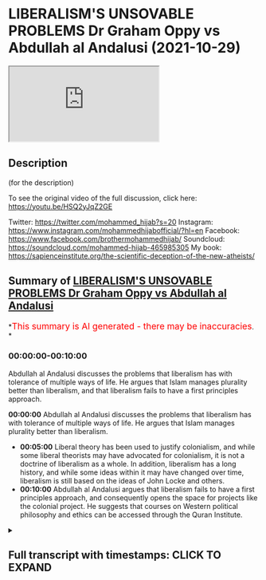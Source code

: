# LIBERALISM'S UNSOVABLE PROBLEMS Dr Graham Oppy vs Abdullah al Andalusi (2021-10-29)

<iframe loading='lazy' allow='autoplay' src='https://www.youtube.com/embed/HKb06PKhP1A'></iframe>

## Description

(for the description)

To see the original video of the full discussion, click here: <https://youtu.be/HSQ2yJqZ2GE>

Twitter: <https://twitter.com/mohammed_hijab?s=20>
Instagram: <https://www.instagram.com/mohammedhijabofficial/?hl=en>
Facebook: <https://www.facebook.com/brothermohammedhijab/>
Soundcloud: <https://soundcloud.com/mohammed-hijab-465985305>
My book: <https://sapienceinstitute.org/the-scientific-deception-of-the-new-atheists/>

## Summary of [LIBERALISM'S UNSOVABLE PROBLEMS Dr Graham Oppy vs Abdullah al Andalusi](https://www.youtube.com/watch?v=HKb06PKhP1A)

*<span style="color:red; font-size:125%">This summary is AI generated - there may be inaccuracies</span>. *

### <a onclick="modifyYTiframeseektime('0')">00:00:00-00:10:00</a>

Abdullah al Andalusi discusses the problems that liberalism has with tolerance of multiple ways of life. He argues that Islam manages plurality better than liberalism, and that liberalism fails to have a first principles approach.

**<a onclick="modifyYTiframeseektime('0')">00:00:00</a>**  Abdullah al Andalusi discusses the problems that liberalism has with tolerance of multiple ways of life. He argues that Islam manages plurality better than liberalism.

* **<a onclick="modifyYTiframeseektime('300')">00:05:00</a>** Liberal theory has been used to justify colonialism, and while some liberal theorists may have advocated for colonialism, it is not a doctrine of liberalism as a whole. In addition, liberalism has a long history, and while some ideas within it may have changed over time, liberalism is still based on the ideas of John Locke and others.
* **<a onclick="modifyYTiframeseektime('600')">00:10:00</a>** Abdullah al Andalusi argues that liberalism fails to have a first principles approach, and consequently opens the space for projects like the colonial project. He suggests that courses on Western political philosophy and ethics can be accessed through the Quran Institute.

<details><summary><h2>Full transcript with timestamps: CLICK TO EXPAND</h2></summary>

<a onclick="modifyYTiframeseektime('0')">0:00:00</a> to learn more about how to critically  
<a onclick="modifyYTiframeseektime('2')">0:00:02</a> engage and understand western political  
<a onclick="modifyYTiframeseektime('4')">0:00:04</a> philosophy and its attendant political  
<a onclick="modifyYTiframeseektime('6')">0:00:06</a> and ethical systems courses are  
<a onclick="modifyYTiframeseektime('8')">0:00:08</a> available by the quran institute which  
<a onclick="modifyYTiframeseektime('10')">0:00:10</a> can be accessed via the link i would say  
<a onclick="modifyYTiframeseektime('13')">0:00:13</a> that islam actually manages plurality  
<a onclick="modifyYTiframeseektime('15')">0:00:15</a> better than liberalism but those who  
<a onclick="modifyYTiframeseektime('16')">0:00:16</a> don't believe in the islamic purpose of  
<a onclick="modifyYTiframeseektime('18')">0:00:18</a> life islamic law while it might underpin  
<a onclick="modifyYTiframeseektime('21')">0:00:21</a> the security of the lands and the state  
<a onclick="modifyYTiframeseektime('23')">0:00:23</a> and hence will prevent robbers and  
<a onclick="modifyYTiframeseektime('25')">0:00:25</a> invading armies and things like that um  
<a onclick="modifyYTiframeseektime('28')">0:00:28</a> it's not there to make jews christians  
<a onclick="modifyYTiframeseektime('30')">0:00:30</a> and zosterians and others and better  
<a onclick="modifyYTiframeseektime('32')">0:00:32</a> muslims because they're not muslims so  
<a onclick="modifyYTiframeseektime('34')">0:00:34</a> in islam christians and jews could  
<a onclick="modifyYTiframeseektime('36')">0:00:36</a> actually have their own law courts their  
<a onclick="modifyYTiframeseektime('38')">0:00:38</a> own law courts their own in some cases  
<a onclick="modifyYTiframeseektime('40')">0:00:40</a> even their own um  
<a onclick="modifyYTiframeseektime('42')">0:00:42</a> police and semi-autonomous areas no one  
<a onclick="modifyYTiframeseektime('44')">0:00:44</a> was telling them that they're against  
<a onclick="modifyYTiframeseektime('45')">0:00:45</a> the they are not following the values of  
<a onclick="modifyYTiframeseektime('47')">0:00:47</a> the state or they're not integrating um  
<a onclick="modifyYTiframeseektime('50')">0:00:50</a> or assimilating into the into the wider  
<a onclick="modifyYTiframeseektime('52')">0:00:52</a> society there was no such challenges in  
<a onclick="modifyYTiframeseektime('55')">0:00:55</a> liberal societies however  
<a onclick="modifyYTiframeseektime('57')">0:00:57</a> the idea of a one law for all sounds  
<a onclick="modifyYTiframeseektime('60')">0:01:00</a> very laudable at first but when you  
<a onclick="modifyYTiframeseektime('63')">0:01:03</a> actually think about how you apply this  
<a onclick="modifyYTiframeseektime('65')">0:01:05</a> you're basically saying that one law  
<a onclick="modifyYTiframeseektime('67')">0:01:07</a> might be determined by the majority  
<a onclick="modifyYTiframeseektime('69')">0:01:09</a> let's say or at least representatives of  
<a onclick="modifyYTiframeseektime('71')">0:01:11</a> the majority  
<a onclick="modifyYTiframeseektime('72')">0:01:12</a> will basically  
<a onclick="modifyYTiframeseektime('74')">0:01:14</a> impose one particular law system on  
<a onclick="modifyYTiframeseektime('76')">0:01:16</a> everyone including the minorities that  
<a onclick="modifyYTiframeseektime('78')">0:01:18</a> might disagree with those with the law  
<a onclick="modifyYTiframeseektime('80')">0:01:20</a> system and basically that that can  
<a onclick="modifyYTiframeseektime('83')">0:01:23</a> involve a form of intolerance where  
<a onclick="modifyYTiframeseektime('85')">0:01:25</a> communities are told that you can't do  
<a onclick="modifyYTiframeseektime('87')">0:01:27</a> these certain practices with because it  
<a onclick="modifyYTiframeseektime('89')">0:01:29</a> it doesn't conform with the law of this  
<a onclick="modifyYTiframeseektime('91')">0:01:31</a> country or you're not allowed to have  
<a onclick="modifyYTiframeseektime('92')">0:01:32</a> your own law system because that is  
<a onclick="modifyYTiframeseektime('94')">0:01:34</a> interrogation of the of this one law for  
<a onclick="modifyYTiframeseektime('96')">0:01:36</a> all what you find is that muslims and  
<a onclick="modifyYTiframeseektime('98')">0:01:38</a> historically jews but as sometimes also  
<a onclick="modifyYTiframeseektime('101')">0:01:41</a> catholics their their own law systems  
<a onclick="modifyYTiframeseektime('103')">0:01:43</a> were viewed as active threats to the  
<a onclick="modifyYTiframeseektime('104')">0:01:44</a> state right now it's muslims muslims a  
<a onclick="modifyYTiframeseektime('107')">0:01:47</a> practice of just even voluntary uh  
<a onclick="modifyYTiframeseektime('110')">0:01:50</a> islamic law courts or more like  
<a onclick="modifyYTiframeseektime('112')">0:01:52</a> tribunals they're not really islamic  
<a onclick="modifyYTiframeseektime('113')">0:01:53</a> they're not courts really but they're  
<a onclick="modifyYTiframeseektime('114')">0:01:54</a> just tribunals um  
<a onclick="modifyYTiframeseektime('116')">0:01:56</a> are viewed as a threat to the state and  
<a onclick="modifyYTiframeseektime('118')">0:01:58</a> the state now state must clamp down upon  
<a onclick="modifyYTiframeseektime('120')">0:02:00</a> these or regulate it or or get involved  
<a onclick="modifyYTiframeseektime('122')">0:02:02</a> in their religious life and affairs  
<a onclick="modifyYTiframeseektime('124')">0:02:04</a> because it is viewed as a as a threat so  
<a onclick="modifyYTiframeseektime('127')">0:02:07</a> those are the issues that liberalism has  
<a onclick="modifyYTiframeseektime('129')">0:02:09</a> a problem with tolerance of multiple  
<a onclick="modifyYTiframeseektime('131')">0:02:11</a> ways of life other than its own  
<a onclick="modifyYTiframeseektime('134')">0:02:14</a> i'd say in practice whereas islam  
<a onclick="modifyYTiframeseektime('136')">0:02:16</a> actually allows  
<a onclick="modifyYTiframeseektime('137')">0:02:17</a> separate law systems  
<a onclick="modifyYTiframeseektime('139')">0:02:19</a> for jews and christians and others to  
<a onclick="modifyYTiframeseektime('141')">0:02:21</a> practice their own laws amongst  
<a onclick="modifyYTiframeseektime('143')">0:02:23</a> themselves islam kind of offers more  
<a onclick="modifyYTiframeseektime('146')">0:02:26</a> tolerance  
<a onclick="modifyYTiframeseektime('147')">0:02:27</a> than liberalism only because islam  
<a onclick="modifyYTiframeseektime('148')">0:02:28</a> doesn't view itself it can't view itself  
<a onclick="modifyYTiframeseektime('150')">0:02:30</a> as imposing itself on everybody because  
<a onclick="modifyYTiframeseektime('153')">0:02:33</a> the purpose in life is to voluntarily  
<a onclick="modifyYTiframeseektime('154')">0:02:34</a> choose the to worship the creator to  
<a onclick="modifyYTiframeseektime('156')">0:02:36</a> recognize his existence and to um follow  
<a onclick="modifyYTiframeseektime('159')">0:02:39</a> his commands and must be done  
<a onclick="modifyYTiframeseektime('161')">0:02:41</a> voluntarily it can't be done by  
<a onclick="modifyYTiframeseektime('163')">0:02:43</a> imposition whereas liberalism believes  
<a onclick="modifyYTiframeseektime('165')">0:02:45</a> that liberalism itself is universal  
<a onclick="modifyYTiframeseektime('168')">0:02:48</a> justice for mankind and so if it's  
<a onclick="modifyYTiframeseektime('170')">0:02:50</a> universal justice for mankind then every  
<a onclick="modifyYTiframeseektime('172')">0:02:52</a> human on this earth has a right  
<a onclick="modifyYTiframeseektime('174')">0:02:54</a> to liberalism whether they like it or  
<a onclick="modifyYTiframeseektime('176')">0:02:56</a> not  
<a onclick="modifyYTiframeseektime('177')">0:02:57</a> and so it means that there can only be  
<a onclick="modifyYTiframeseektime('179')">0:02:59</a> one law for all in every liberal state  
<a onclick="modifyYTiframeseektime('182')">0:03:02</a> but it can also mean that liberal states  
<a onclick="modifyYTiframeseektime('184')">0:03:04</a> can exercise uh colonialism as it's  
<a onclick="modifyYTiframeseektime('187')">0:03:07</a> called to export its its ideology to the  
<a onclick="modifyYTiframeseektime('189')">0:03:09</a> world because it believes that every  
<a onclick="modifyYTiframeseektime('191')">0:03:11</a> human being has a right to what it calls  
<a onclick="modifyYTiframeseektime('193')">0:03:13</a> with its own definition of human rights  
<a onclick="modifyYTiframeseektime('195')">0:03:15</a> irrespective of whether those people  
<a onclick="modifyYTiframeseektime('197')">0:03:17</a> like it or not or agree with it or  
<a onclick="modifyYTiframeseektime('199')">0:03:19</a> accept it and so on so forth colonialism  
<a onclick="modifyYTiframeseektime('201')">0:03:21</a> was justified from a liberal  
<a onclick="modifyYTiframeseektime('203')">0:03:23</a> rubric i mean i think that there are  
<a onclick="modifyYTiframeseektime('206')">0:03:26</a> a few things to  
<a onclick="modifyYTiframeseektime('208')">0:03:28</a> keep separate in the discussion  
<a onclick="modifyYTiframeseektime('211')">0:03:31</a> one thing is about the distinction about  
<a onclick="modifyYTiframeseektime('213')">0:03:33</a> the laws that you apply within a state  
<a onclick="modifyYTiframeseektime('215')">0:03:35</a> and what you think governs the behaviour  
<a onclick="modifyYTiframeseektime('218')">0:03:38</a> of states and liberalism was a doctrine  
<a onclick="modifyYTiframeseektime('221')">0:03:41</a> about  
<a onclick="modifyYTiframeseektime('222')">0:03:42</a> what happens within a state it wasn't a  
<a onclick="modifyYTiframeseektime('224')">0:03:44</a> doctrine that spoke to relationships  
<a onclick="modifyYTiframeseektime('226')">0:03:46</a> between states  
<a onclick="modifyYTiframeseektime('228')">0:03:48</a> and there's a kind and there are kind of  
<a onclick="modifyYTiframeseektime('230')">0:03:50</a> very obvious differences here because  
<a onclick="modifyYTiframeseektime('232')">0:03:52</a> within a state you've got a government  
<a onclick="modifyYTiframeseektime('234')">0:03:54</a> all the citizens are subject to the  
<a onclick="modifyYTiframeseektime('236')">0:03:56</a> government the nations are not subject  
<a onclick="modifyYTiframeseektime('238')">0:03:58</a> to any kind of ruler and so you  
<a onclick="modifyYTiframeseektime('241')">0:04:01</a> shouldn't be  
<a onclick="modifyYTiframeseektime('243')">0:04:03</a> thinking as you very quickly said that  
<a onclick="modifyYTiframeseektime('246')">0:04:06</a> um  
<a onclick="modifyYTiframeseektime('246')">0:04:06</a> liberal theory was used to justify  
<a onclick="modifyYTiframeseektime('249')">0:04:09</a> colonialism that's actually i think not  
<a onclick="modifyYTiframeseektime('252')">0:04:12</a> true you said that liberal theory was  
<a onclick="modifyYTiframeseektime('254')">0:04:14</a> never used to justify colonialism uh  
<a onclick="modifyYTiframeseektime('256')">0:04:16</a> because states in their international  
<a onclick="modifyYTiframeseektime('258')">0:04:18</a> relations uh were not subject or  
<a onclick="modifyYTiframeseektime('260')">0:04:20</a> beholden to laws whereas domestically  
<a onclick="modifyYTiframeseektime('263')">0:04:23</a> they're beholden to their own laws  
<a onclick="modifyYTiframeseektime('265')">0:04:25</a> um  
<a onclick="modifyYTiframeseektime('266')">0:04:26</a> i think i would disagree  
<a onclick="modifyYTiframeseektime('268')">0:04:28</a> john stuart mill if you with many he  
<a onclick="modifyYTiframeseektime('270')">0:04:30</a> wrote made many tracks about um how  
<a onclick="modifyYTiframeseektime('273')">0:04:33</a> colonism can be justified and why and  
<a onclick="modifyYTiframeseektime('275')">0:04:35</a> why it's a good thing and what should be  
<a onclick="modifyYTiframeseektime('277')">0:04:37</a> the policy of liberal states um  
<a onclick="modifyYTiframeseektime('278')">0:04:38</a> concerning foreign relations with quote  
<a onclick="modifyYTiframeseektime('281')">0:04:41</a> unquote barbaric nations eventually they  
<a onclick="modifyYTiframeseektime('284')">0:04:44</a> will have to be subdued and they will  
<a onclick="modifyYTiframeseektime('286')">0:04:46</a> have to be control of an iron fist until  
<a onclick="modifyYTiframeseektime('288')">0:04:48</a> they are able if they adopt liberalism  
<a onclick="modifyYTiframeseektime('291')">0:04:51</a> then they then they can be independent  
<a onclick="modifyYTiframeseektime('292')">0:04:52</a> and autonomous and they've reached much  
<a onclick="modifyYTiframeseektime('294')">0:04:54</a> maturity now the thing is this that when  
<a onclick="modifyYTiframeseektime('297')">0:04:57</a> any state goes to war the state has to  
<a onclick="modifyYTiframeseektime('299')">0:04:59</a> explain to its people why it's going to  
<a onclick="modifyYTiframeseektime('301')">0:05:01</a> war it can't just say hey we're going  
<a onclick="modifyYTiframeseektime('303')">0:05:03</a> for money we're going for wealth or fame  
<a onclick="modifyYTiframeseektime('305')">0:05:05</a> the people just wouldn't accept  
<a onclick="modifyYTiframeseektime('307')">0:05:07</a> especially in them in uh representative  
<a onclick="modifyYTiframeseektime('310')">0:05:10</a> systems whereby you know political  
<a onclick="modifyYTiframeseektime('312')">0:05:12</a> parties want to get reelected  
<a onclick="modifyYTiframeseektime('313')">0:05:13</a> so they make excuses like um or that  
<a onclick="modifyYTiframeseektime('316')">0:05:16</a> they have to give some justification  
<a onclick="modifyYTiframeseektime('318')">0:05:18</a> that the people will accept at the very  
<a onclick="modifyYTiframeseektime('320')">0:05:20</a> least uh whether it be civilizing the  
<a onclick="modifyYTiframeseektime('323')">0:05:23</a> natives  
<a onclick="modifyYTiframeseektime('324')">0:05:24</a> we're doing it for their own good we're  
<a onclick="modifyYTiframeseektime('325')">0:05:25</a> educating them for their own good we  
<a onclick="modifyYTiframeseektime('327')">0:05:27</a> have to go over there and give them  
<a onclick="modifyYTiframeseektime('328')">0:05:28</a> superior enlightened values so liberal  
<a onclick="modifyYTiframeseektime('331')">0:05:31</a> theory has been used to justify  
<a onclick="modifyYTiframeseektime('333')">0:05:33</a> colonialism very much so um  
<a onclick="modifyYTiframeseektime('335')">0:05:35</a> tocqueville  
<a onclick="modifyYTiframeseektime('337')">0:05:37</a> mentions that discusses this  
<a onclick="modifyYTiframeseektime('339')">0:05:39</a> as well as many others so i would i  
<a onclick="modifyYTiframeseektime('342')">0:05:42</a> would very much disagree um that label  
<a onclick="modifyYTiframeseektime('344')">0:05:44</a> theory has not been used to justify  
<a onclick="modifyYTiframeseektime('345')">0:05:45</a> colonism indeed it was centrally located  
<a onclick="modifyYTiframeseektime('348')">0:05:48</a> in justifying colonialism because the  
<a onclick="modifyYTiframeseektime('350')">0:05:50</a> people wouldn't accept any other ex any  
<a onclick="modifyYTiframeseektime('352')">0:05:52</a> other reason why you're going around the  
<a onclick="modifyYTiframeseektime('353')">0:05:53</a> world and sending british troops to die  
<a onclick="modifyYTiframeseektime('355')">0:05:55</a> for what purpose  
<a onclick="modifyYTiframeseektime('357')">0:05:57</a> graham what do you make of that i  
<a onclick="modifyYTiframeseektime('360')">0:06:00</a> one thing is to distinguish between  
<a onclick="modifyYTiframeseektime('363')">0:06:03</a> liberal theory what the theory says and  
<a onclick="modifyYTiframeseektime('366')">0:06:06</a> what liberal theorists have said when  
<a onclick="modifyYTiframeseektime('368')">0:06:08</a> they're speaking about other matters and  
<a onclick="modifyYTiframeseektime('370')">0:06:10</a> when it comes to the question i mean  
<a onclick="modifyYTiframeseektime('372')">0:06:12</a> when when i said look liberal theory is  
<a onclick="modifyYTiframeseektime('375')">0:06:15</a> a theory about the state it's not a  
<a onclick="modifyYTiframeseektime('377')">0:06:17</a> theory about international affairs and  
<a onclick="modifyYTiframeseektime('379')">0:06:19</a> you started talking about what some  
<a onclick="modifyYTiframeseektime('381')">0:06:21</a> liberal theorists said about  
<a onclick="modifyYTiframeseektime('382')">0:06:22</a> international affairs that doesn't mean  
<a onclick="modifyYTiframeseektime('385')">0:06:25</a> that what they were giving you were some  
<a onclick="modifyYTiframeseektime('387')">0:06:27</a> consequences of liberal theory they were  
<a onclick="modifyYTiframeseektime('389')">0:06:29</a> just giving their independent views  
<a onclick="modifyYTiframeseektime('391')">0:06:31</a> about how they thought international  
<a onclick="modifyYTiframeseektime('393')">0:06:33</a> affairs should go and it's that's just  
<a onclick="modifyYTiframeseektime('396')">0:06:36</a> got no consequences for liberal theory  
<a onclick="modifyYTiframeseektime('398')">0:06:38</a> as a theory of the running of the state  
<a onclick="modifyYTiframeseektime('401')">0:06:41</a> there's an another thing is that  
<a onclick="modifyYTiframeseektime('405')">0:06:45</a> um  
<a onclick="modifyYTiframeseektime('406')">0:06:46</a> liberalism like islam has a very long  
<a onclick="modifyYTiframeseektime('409')">0:06:49</a> history and  
<a onclick="modifyYTiframeseektime('410')">0:06:50</a> i  
<a onclick="modifyYTiframeseektime('413')">0:06:53</a> you have to draw a distinction one  
<a onclick="modifyYTiframeseektime('415')">0:06:55</a> distinction is between  
<a onclick="modifyYTiframeseektime('417')">0:06:57</a> theory and practice what the theory  
<a onclick="modifyYTiframeseektime('419')">0:06:59</a> tells you another thing is and this is  
<a onclick="modifyYTiframeseektime('422')">0:07:02</a> another point about history that  
<a onclick="modifyYTiframeseektime('424')">0:07:04</a> certainly with liberalism there's a  
<a onclick="modifyYTiframeseektime('426')">0:07:06</a> development over time and  
<a onclick="modifyYTiframeseektime('429')">0:07:09</a> the theory improves and there are ideas  
<a onclick="modifyYTiframeseektime('433')">0:07:13</a> that were had by  
<a onclick="modifyYTiframeseektime('435')">0:07:15</a> the founding fathers people like hume  
<a onclick="modifyYTiframeseektime('438')">0:07:18</a> and locke and can't that have been  
<a onclick="modifyYTiframeseektime('441')">0:07:21</a> disavowed by subsequent generations of  
<a onclick="modifyYTiframeseektime('445')">0:07:25</a> liberals and you can't prove anything by  
<a onclick="modifyYTiframeseektime('447')">0:07:27</a> appealing to things that they said  
<a onclick="modifyYTiframeseektime('450')">0:07:30</a> the professor says quite  
<a onclick="modifyYTiframeseektime('452')">0:07:32</a> quite um  
<a onclick="modifyYTiframeseektime('453')">0:07:33</a> uh yeah happily that  
<a onclick="modifyYTiframeseektime('455')">0:07:35</a> there's liberal theory in his liberal  
<a onclick="modifyYTiframeseektime('457')">0:07:37</a> theorists and so just because one of the  
<a onclick="modifyYTiframeseektime('459')">0:07:39</a> founding fathers of america might have  
<a onclick="modifyYTiframeseektime('461')">0:07:41</a> slaves it doesn't mean that liberalism  
<a onclick="modifyYTiframeseektime('463')">0:07:43</a> believes in slavery which i i totally um  
<a onclick="modifyYTiframeseektime('466')">0:07:46</a> would concur with him on that but then  
<a onclick="modifyYTiframeseektime('467')">0:07:47</a> this brings us to the fundamental  
<a onclick="modifyYTiframeseektime('469')">0:07:49</a> problem of actual liberalism itself  
<a onclick="modifyYTiframeseektime('471')">0:07:51</a> um what is the holy book of liberalism  
<a onclick="modifyYTiframeseektime('473')">0:07:53</a> uh the text that we can refer to that  
<a onclick="modifyYTiframeseektime('475')">0:07:55</a> limits of the amount of interpretation  
<a onclick="modifyYTiframeseektime('477')">0:07:57</a> that can come from uh from liberalism  
<a onclick="modifyYTiframeseektime('479')">0:07:59</a> sets uh parameters to it well there  
<a onclick="modifyYTiframeseektime('482')">0:08:02</a> isn't any  
<a onclick="modifyYTiframeseektime('483')">0:08:03</a> so then what then makes something  
<a onclick="modifyYTiframeseektime('485')">0:08:05</a> liberal what what so what is liberal  
<a onclick="modifyYTiframeseektime('486')">0:08:06</a> theory it's not a platonic form that  
<a onclick="modifyYTiframeseektime('488')">0:08:08</a> floats around  
<a onclick="modifyYTiframeseektime('490')">0:08:10</a> uh that we can access and refer to but  
<a onclick="modifyYTiframeseektime('492')">0:08:12</a> liberal theory is  
<a onclick="modifyYTiframeseektime('493')">0:08:13</a> uh is anything that liberals say it is  
<a onclick="modifyYTiframeseektime('496')">0:08:16</a> is my point and when i was talking about  
<a onclick="modifyYTiframeseektime('498')">0:08:18</a> john when i was talking about um sorry  
<a onclick="modifyYTiframeseektime('499')">0:08:19</a> people liberal theorists advocating  
<a onclick="modifyYTiframeseektime('501')">0:08:21</a> colonialism or what have you um it  
<a onclick="modifyYTiframeseektime('503')">0:08:23</a> wasn't perhaps them just saying i think  
<a onclick="modifyYTiframeseektime('505')">0:08:25</a> colonialism colonialism is a good idea  
<a onclick="modifyYTiframeseektime('508')">0:08:28</a> they wrote detailed tracts  
<a onclick="modifyYTiframeseektime('511')">0:08:31</a> relating their own thinking the thinking  
<a onclick="modifyYTiframeseektime('513')">0:08:33</a> they're on the books and in fact on  
<a onclick="modifyYTiframeseektime('515')">0:08:35</a> liberty the classical book by john  
<a onclick="modifyYTiframeseektime('517')">0:08:37</a> street mill talks about  
<a onclick="modifyYTiframeseektime('519')">0:08:39</a> uh imperialism and colonialism and  
<a onclick="modifyYTiframeseektime('521')">0:08:41</a> justifies it in his own book on liberty  
<a onclick="modifyYTiframeseektime('523')">0:08:43</a> which is viewed as a a great reference  
<a onclick="modifyYTiframeseektime('525')">0:08:45</a> for for classical liberals but for  
<a onclick="modifyYTiframeseektime('528')">0:08:48</a> social liberals mostly  
<a onclick="modifyYTiframeseektime('529')">0:08:49</a> right as in we're under social  
<a onclick="modifyYTiframeseektime('531')">0:08:51</a> liberalism today um as the most dominant  
<a onclick="modifyYTiframeseektime('533')">0:08:53</a> form of liberalism today we know this as  
<a onclick="modifyYTiframeseektime('536')">0:08:56</a> liberal interventionism of a different  
<a onclick="modifyYTiframeseektime('538')">0:08:58</a> kind so i'll be spreading democracy um  
<a onclick="modifyYTiframeseektime('540')">0:09:00</a> is also a key argument or spreading  
<a onclick="modifyYTiframeseektime('542')">0:09:02</a> freedom uh was also used to justify the  
<a onclick="modifyYTiframeseektime('544')">0:09:04</a> war in afghanistan you could also want  
<a onclick="modifyYTiframeseektime('546')">0:09:06</a> to read all the books by john street  
<a onclick="modifyYTiframeseektime('548')">0:09:08</a> mill like on the treatment of barbarous  
<a onclick="modifyYTiframeseektime('549')">0:09:09</a> nations um  
<a onclick="modifyYTiframeseektime('550')">0:09:10</a> he discussed that in a bit more depth  
<a onclick="modifyYTiframeseektime('552')">0:09:12</a> but you can see his justification for  
<a onclick="modifyYTiframeseektime('555')">0:09:15</a> colonialism and imperialism in his book  
<a onclick="modifyYTiframeseektime('557')">0:09:17</a> on liberty which is a very seminal book  
<a onclick="modifyYTiframeseektime('559')">0:09:19</a> of political philosophy by john street  
<a onclick="modifyYTiframeseektime('561')">0:09:21</a> mill you if if ever you're going to  
<a onclick="modifyYTiframeseektime('563')">0:09:23</a> study the the political philosophy of  
<a onclick="modifyYTiframeseektime('564')">0:09:24</a> john's journal upon which much of the  
<a onclick="modifyYTiframeseektime('566')">0:09:26</a> current day modern liberalism or  
<a onclick="modifyYTiframeseektime('568')">0:09:28</a> self-social liberalism uh or at least  
<a onclick="modifyYTiframeseektime('571')">0:09:31</a> from the anglo-saxon perspective is  
<a onclick="modifyYTiframeseektime('572')">0:09:32</a> certainly um  
<a onclick="modifyYTiframeseektime('574')">0:09:34</a> based upon on liberty is the most  
<a onclick="modifyYTiframeseektime('576')">0:09:36</a> preeminent book of his there there is no  
<a onclick="modifyYTiframeseektime('579')">0:09:39</a> separation between liberal theory and  
<a onclick="modifyYTiframeseektime('581')">0:09:41</a> liberal theorists if the liberal  
<a onclick="modifyYTiframeseektime('583')">0:09:43</a> theorist is using is making a  
<a onclick="modifyYTiframeseektime('585')">0:09:45</a> philosophical a politically flawful  
<a onclick="modifyYTiframeseektime('586')">0:09:46</a> argument about something related to  
<a onclick="modifyYTiframeseektime('588')">0:09:48</a> their their other ideas then it's part  
<a onclick="modifyYTiframeseektime('590')">0:09:50</a> of liberal um theory i would say there  
<a onclick="modifyYTiframeseektime('593')">0:09:53</a> is nothing there's no holy book uh of  
<a onclick="modifyYTiframeseektime('595')">0:09:55</a> liberalism which is  
<a onclick="modifyYTiframeseektime('597')">0:09:57</a> why you would probably get more  
<a onclick="modifyYTiframeseektime('598')">0:09:58</a> diversity and interpretation and hence  
<a onclick="modifyYTiframeseektime('601')">0:10:01</a> more lack of clarity in political  
<a onclick="modifyYTiframeseektime('603')">0:10:03</a> philosophy and then one where you have a  
<a onclick="modifyYTiframeseektime('605')">0:10:05</a> holy book which  
<a onclick="modifyYTiframeseektime('606')">0:10:06</a> at least limits the amount of possible  
<a onclick="modifyYTiframeseektime('608')">0:10:08</a> interpretations that one um can can  
<a onclick="modifyYTiframeseektime('611')">0:10:11</a> produce as to the practice of the  
<a onclick="modifyYTiframeseektime('614')">0:10:14</a> prophet muhammad sallallahu alaihi  
<a onclick="modifyYTiframeseektime('615')">0:10:15</a> sallam's sayings to the actions of  
<a onclick="modifyYTiframeseektime('618')">0:10:18</a> muslims um we can make a a quite a  
<a onclick="modifyYTiframeseektime('622')">0:10:22</a> definitive border between those two  
<a onclick="modifyYTiframeseektime('624')">0:10:24</a> think we can certain circumscribe uh  
<a onclick="modifyYTiframeseektime('626')">0:10:26</a> that the prophet muhammad salallahu is  
<a onclick="modifyYTiframeseektime('628')">0:10:28</a> as we believe is a prophet and his  
<a onclick="modifyYTiframeseektime('630')">0:10:30</a> sayings are the basis of our ethics of  
<a onclick="modifyYTiframeseektime('632')">0:10:32</a> our law uh but muslim activities or  
<a onclick="modifyYTiframeseektime('635')">0:10:35</a> actions are not  
<a onclick="modifyYTiframeseektime('636')">0:10:36</a> and can never be and so if the prophet  
<a onclick="modifyYTiframeseektime('639')">0:10:39</a> muhammad salallahu said it if the quran  
<a onclick="modifyYTiframeseektime('642')">0:10:42</a> says something  
<a onclick="modifyYTiframeseektime('643')">0:10:43</a> it has absolute authority um from our  
<a onclick="modifyYTiframeseektime('646')">0:10:46</a> perspective and  
<a onclick="modifyYTiframeseektime('648')">0:10:48</a> overrides anything else  
<a onclick="modifyYTiframeseektime('650')">0:10:50</a> that we might um want to bring  
<a onclick="modifyYTiframeseektime('652')">0:10:52</a> later on and i think that is a good  
<a onclick="modifyYTiframeseektime('654')">0:10:54</a> thing having laws and ideas founded upon  
<a onclick="modifyYTiframeseektime('658')">0:10:58</a> immovable and immutable bases prevents  
<a onclick="modifyYTiframeseektime('661')">0:11:01</a> people from abrogating these ideas later  
<a onclick="modifyYTiframeseektime('663')">0:11:03</a> in in a civilization  
<a onclick="modifyYTiframeseektime('669')">0:11:09</a> i i guess abdullah is making the claim  
<a onclick="modifyYTiframeseektime('671')">0:11:11</a> that there's a centrality that the  
<a onclick="modifyYTiframeseektime('674')">0:11:14</a> islamic tradition has that we can sort  
<a onclick="modifyYTiframeseektime('676')">0:11:16</a> of put a discrete boundary out around  
<a onclick="modifyYTiframeseektime('679')">0:11:19</a> right say this is within the tradition  
<a onclick="modifyYTiframeseektime('680')">0:11:20</a> this is not uh this is history history  
<a onclick="modifyYTiframeseektime('683')">0:11:23</a> is not legal precedence this is legal  
<a onclick="modifyYTiframeseektime('685')">0:11:25</a> prisoners legal precedence is in let's  
<a onclick="modifyYTiframeseektime('686')">0:11:26</a> say the form of their heads or the  
<a onclick="modifyYTiframeseektime('688')">0:11:28</a> whatever jurisprudence um that we have  
<a onclick="modifyYTiframeseektime('691')">0:11:31</a> and that  
<a onclick="modifyYTiframeseektime('692')">0:11:32</a> perhaps liberalism and this is one of  
<a onclick="modifyYTiframeseektime('693')">0:11:33</a> the questions that was asked um  
<a onclick="modifyYTiframeseektime('696')">0:11:36</a> is is it true then that liberalism fails  
<a onclick="modifyYTiframeseektime('699')">0:11:39</a> to have this first principles approach  
<a onclick="modifyYTiframeseektime('702')">0:11:42</a> of creating a boundary by which it  
<a onclick="modifyYTiframeseektime('704')">0:11:44</a> defines what is and isn't liberalism and  
<a onclick="modifyYTiframeseektime('707')">0:11:47</a> in failing to do so  
<a onclick="modifyYTiframeseektime('709')">0:11:49</a> carves opened the space for  
<a onclick="modifyYTiframeseektime('711')">0:11:51</a> i guess projects like the colonial  
<a onclick="modifyYTiframeseektime('713')">0:11:53</a> project which was to enlighten the rest  
<a onclick="modifyYTiframeseektime('715')">0:11:55</a> of the world with a very eurocentric  
<a onclick="modifyYTiframeseektime('717')">0:11:57</a> vision of what it means to be the good  
<a onclick="modifyYTiframeseektime('719')">0:11:59</a> okay so there's a few things i wanted to  
<a onclick="modifyYTiframeseektime('722')">0:12:02</a> respond to and  
<a onclick="modifyYTiframeseektime('740')">0:12:20</a> to learn more about how to critically  
<a onclick="modifyYTiframeseektime('742')">0:12:22</a> engage and understand western political  
<a onclick="modifyYTiframeseektime('744')">0:12:24</a> philosophy and its attendant political  
<a onclick="modifyYTiframeseektime('747')">0:12:27</a> and ethical systems courses are  
<a onclick="modifyYTiframeseektime('749')">0:12:29</a> available by the quran institute which  
<a onclick="modifyYTiframeseektime('751')">0:12:31</a> can be accessed via the link  
</details>
